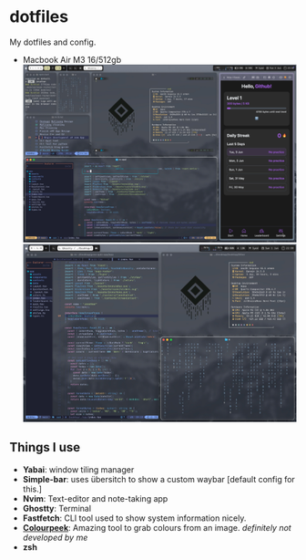 # dotfiles
My dotfiles and config.
* Macbook Air M3 16/512gb
![setup](setup.jpeg)
![setup](setup2.jpeg)

## Things I use
* **Yabai**: window tiling manager
* **Simple-bar**: uses übersitch to show a custom waybar [default config for this.]
* **Nvim**: Text-editor and note-taking app
* **Ghostty**: Terminal
* **Fastfetch**: CLI tool used to show system information nicely.
* [**Colourpeek**](https://github.com/niftyifty/colourpeek): Amazing tool to grab colours from an image. _definitely not developed by me_
* **zsh**
